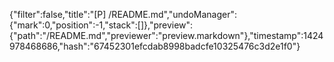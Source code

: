 {"filter":false,"title":"[P] /README.md","undoManager":{"mark":0,"position":-1,"stack":[]},"preview":{"path":"/README.md","previewer":"preview.markdown"},"timestamp":1424978468686,"hash":"67452301efcdab8998badcfe10325476c3d2e1f0"}